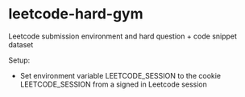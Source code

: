 # leetcode-hard-gym
Leetcode submission environment and hard question + code snippet dataset

Setup:
- Set environment variable LEETCODE_SESSION to the cookie LEETCODE_SESSION from a signed in Leetcode session







